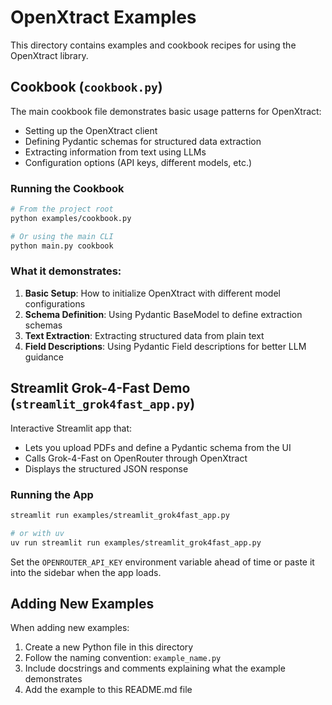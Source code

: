 # OpenXtract Examples

This directory contains examples and cookbook recipes for using the OpenXtract library.

## Cookbook (`cookbook.py`)

The main cookbook file demonstrates basic usage patterns for OpenXtract:

- Setting up the OpenXtract client
- Defining Pydantic schemas for structured data extraction
- Extracting information from text using LLMs
- Configuration options (API keys, different models, etc.)

### Running the Cookbook

```bash
# From the project root
python examples/cookbook.py

# Or using the main CLI
python main.py cookbook
```

### What it demonstrates:

1. **Basic Setup**: How to initialize OpenXtract with different model configurations
2. **Schema Definition**: Using Pydantic BaseModel to define extraction schemas
3. **Text Extraction**: Extracting structured data from plain text
4. **Field Descriptions**: Using Pydantic Field descriptions for better LLM guidance

## Streamlit Grok-4-Fast Demo (`streamlit_grok4fast_app.py`)

Interactive Streamlit app that:

- Lets you upload PDFs and define a Pydantic schema from the UI
- Calls Grok-4-Fast on OpenRouter through OpenXtract
- Displays the structured JSON response

### Running the App

```bash
streamlit run examples/streamlit_grok4fast_app.py

# or with uv
uv run streamlit run examples/streamlit_grok4fast_app.py
```

Set the `OPENROUTER_API_KEY` environment variable ahead of time or paste it into the sidebar when the app loads.

## Adding New Examples

When adding new examples:

1. Create a new Python file in this directory
2. Follow the naming convention: `example_name.py`
3. Include docstrings and comments explaining what the example demonstrates
4. Add the example to this README.md file

